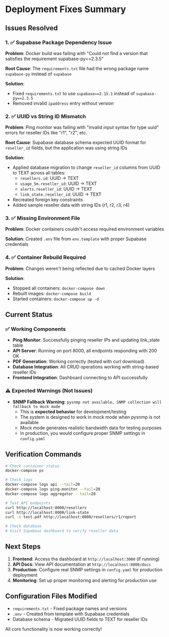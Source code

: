 # Deployment Fixes Summary

## Issues Resolved

### 1. ✅ **Supabase Package Dependency Issue**
**Problem**: Docker build was failing with "Could not find a version that satisfies the requirement supabase-py==2.3.5"

**Root Cause**: The `requirements.txt` file had the wrong package name `supabase-py` instead of `supabase`

**Solution**: 
- Fixed `requirements.txt` to use `supabase==2.15.1` instead of `supabase-py==2.3.5`
- Removed invalid `ipaddress` entry without version

### 2. ✅ **UUID vs String ID Mismatch**
**Problem**: Ping monitor was failing with "invalid input syntax for type uuid" errors for reseller IDs like "r1", "r2", etc.

**Root Cause**: Supabase database schema expected UUID format for `reseller_id` fields, but the application was using string IDs

**Solution**: 
- Applied database migration to change `reseller_id` columns from UUID to TEXT across all tables:
  - `resellers.id`: UUID → TEXT
  - `usage_5m.reseller_id`: UUID → TEXT  
  - `alerts.reseller_id`: UUID → TEXT
  - `link_state.reseller_id`: UUID → TEXT
- Recreated foreign key constraints
- Added sample reseller data with string IDs (r1, r2, r3, r4)

### 3. ✅ **Missing Environment File**
**Problem**: Docker containers couldn't access required environment variables

**Solution**: Created `.env` file from `env.template` with proper Supabase credentials

### 4. ✅ **Container Rebuild Required**
**Problem**: Changes weren't being reflected due to cached Docker layers

**Solution**: 
- Stopped all containers: `docker-compose down`
- Rebuilt images: `docker-compose build`
- Started containers: `docker-compose up -d`

## Current Status

### ✅ **Working Components**
- **Ping Monitor**: Successfully pinging reseller IPs and updating link_state table
- **API Server**: Running on port 8000, all endpoints responding with 200 OK
- **PDF Generation**: Working correctly (tested with curl download)
- **Database Integration**: All CRUD operations working with string-based reseller IDs
- **Frontend Integration**: Dashboard connecting to API successfully

### ⚠️ **Expected Warnings (Not Issues)**
- **SNMP Fallback Warning**: `pysnmp not available, SNMP collection will fallback to mock mode`
  - This is **expected behavior** for development/testing
  - The system is designed to work in mock mode when pysnmp is not available
  - Mock mode generates realistic bandwidth data for testing purposes
  - In production, you would configure proper SNMP settings in `config.yaml`

## Verification Commands

```bash
# Check container status
docker-compose ps

# Check logs
docker-compose logs api --tail=20
docker-compose logs ping-monitor --tail=20
docker-compose logs aggregator --tail=20

# Test API endpoints
curl http://localhost:8000/resellers
curl http://localhost:8000/link-state
curl -o test.pdf http://localhost:8000/resellers/r1/report

# Check database
# Visit Supabase dashboard to verify reseller data
```

## Next Steps

1. **Frontend**: Access the dashboard at `http://localhost:3000` (if running)
2. **API Docs**: View API documentation at `http://localhost:8000/docs`
3. **Production**: Configure real SNMP settings in `config.yaml` for production deployment
4. **Monitoring**: Set up proper monitoring and alerting for production use

## Configuration Files Modified

- `requirements.txt` - Fixed package names and versions
- `.env` - Created from template with Supabase credentials
- Database schema - Migrated UUID fields to TEXT for reseller IDs

All core functionality is now working correctly! 